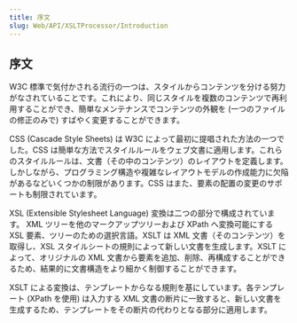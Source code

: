 ```yaml
---
title: 序文
slug: Web/API/XSLTProcessor/Introduction
---
```


## 序文

W3C 標準で気付かされる流行の一つは、スタイルからコンテンツを分ける努力がなされていることです。これにより、同じスタイルを複数のコンテンツで再利用することができ、簡単なメンテナンスでコンテンツの外観を (一つのファイルの修正のみで) すばやく変更することができます。

CSS (Cascade Style Sheets) は W3C によって最初に提唱された方法の一つでした。CSS は簡単な方法でスタイルルールをウェブ文書に適用します。これらのスタイルルールは、文書（その中のコンテンツ）のレイアウトを定義します。しかしながら、プログラミング構造や複雑なレイアウトモデルの作成能力に欠陥があるなどいくつかの制限があります。CSS はまた、要素の配置の変更のサポートも制限されています。

XSL (Extensible Stylesheet Language) 変換は二つの部分で構成されています。 XML ツリーを他のマークアップツリーおよび XPath へ変換可能にする XSL 要素、ツリーのための選択言語。XSLT は XML 文書（そのコンテンツ）を取得し、XSL スタイルシートの規則によって新しい文書を生成します。XSLT によって、オリジナルの XML 文書から要素を追加、削除、再構成することができるため、結果的に文書構造をより細かく制御することができます。

XSLT による変換は、テンプレートからなる規則を基にしています。各テンプレート (XPath を使用) は入力する XML 文書の断片に一致すると、新しい文書を生成するため、テンプレートをその断片の代わりとなる部分に適用します。
